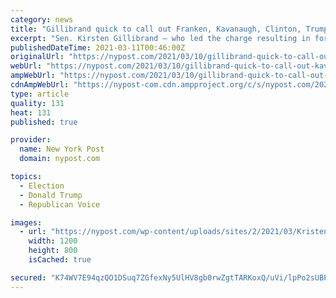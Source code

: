 ```yaml
---
category: news
title: "Gillibrand quick to call out Franken, Kavanaugh, Clinton, Trump — but not Cuomo"
excerpt: "Sen. Kirsten Gillibrand — who led the charge resulting in former Minnesota Sen. Al Franken’s resignation over sexual misconduct claims — still says it’s not the time to call for"
publishedDateTime: 2021-03-11T00:46:00Z
originalUrl: "https://nypost.com/2021/03/10/gillibrand-quick-to-call-out-kavanaugh-and-trump-but-not-cuomo/"
webUrl: "https://nypost.com/2021/03/10/gillibrand-quick-to-call-out-kavanaugh-and-trump-but-not-cuomo/"
ampWebUrl: "https://nypost.com/2021/03/10/gillibrand-quick-to-call-out-kavanaugh-and-trump-but-not-cuomo/amp/"
cdnAmpWebUrl: "https://nypost-com.cdn.ampproject.org/c/s/nypost.com/2021/03/10/gillibrand-quick-to-call-out-kavanaugh-and-trump-but-not-cuomo/amp/"
type: article
quality: 131
heat: 131
published: true

provider:
  name: New York Post
  domain: nypost.com

topics:
  - Election
  - Donald Trump
  - Republican Voice

images:
  - url: "https://nypost.com/wp-content/uploads/sites/2/2021/03/Kristen-GillibrandArticle.jpg?quality=90&strip=all&w=1200"
    width: 1200
    height: 800
    isCached: true

secured: "K74WV7E94qzQO1DSuq7ZGfexNy5UlHV8gb0rwZgtTARKoxQ/uVi/lpPo2sUBPddAz2PFMPrFAaX1RyRFXEYvYR1U7dh/D+WFKFDfI6/Ph+Im9xlY1oOwbeIaHteFYCnroJiZQp+rFaDrZ7EklHvzA8KJMFwvOoaNifLZEzeuiodTWSWvmPhFEPUjQ5t/CNpd9T499Zh5sf0FruPK/U+Er8Z/NXQrIH+x6BsbmNaurAi383gxXFdEC/EoNXywtiFf2AaGxYURNkfsx+0hivOynciVPCsYzAcGy5Kyb4yD8Pb3WcJ5pmeVELot1o31C7RvJt1DUgBfCWHVanceVvSVsfsngTjREut2t6KVVTprQ3E=;pvbsnik9yDACPnwZHwK6lg=="
---
```


